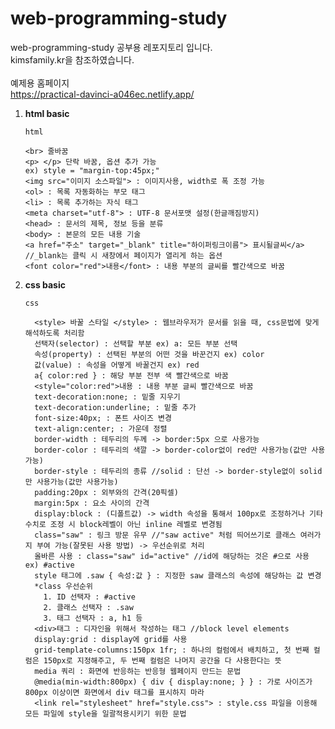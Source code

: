 # web-programming-study
web-programming-study 공부용 레포지토리 입니다.
<br>kimsfamily.kr을 참조하였습니다.
<br>
<br>예제용 홈페이지
<br>https://practical-davinci-a046ec.netlify.app/
<ol>
  <li><strong>html basic</strong></li>

  ```html```
  ```
  <br> 줄바꿈
  <p> </p> 단락 바꿈, 옵션 추가 가능
  ex) style = "margin-top:45px;"
  <img src="이미지 소스파일"> : 이미지사용, width로 폭 조정 가능
  <ol> : 목록 자동화하는 부모 태그
  <li> : 목록 추가하는 자식 태그
  <meta charset="utf-8"> : UTF-8 문서포맷 설정(한글깨짐방지)
  <head> : 문서의 제목, 정보 등을 분류
  <body> : 본문의 모든 내용 기술
  <a href="주소" target="_blank" title="하이퍼링크이름"> 표시될글씨</a> //_blank는 클릭 시 새창에서 페이지가 열리게 하는 옵션
  <font color="red">내용</font> : 내용 부분의 글씨를 빨간색으로 바꿈
  ```
    
  <li><strong>css basic</strong></li>
    
  ```css```
  ```
    <style> 바꿀 스타일 </style> : 웹브라우저가 문서를 읽을 때, css문법에 맞게 해석하도록 처리함
    선택자(selector) : 선택할 부분 ex) a: 모든 부분 선택
    속성(property) : 선택된 부분의 어떤 것을 바꾼건지 ex) color
    값(value) : 속성을 어떻게 바꿀건지 ex) red
    a{ color:red } : 해당 부분 전부 색 빨간색으로 바꿈
    <style="color:red">내용 : 내용 부분 글씨 빨간색으로 바꿈
    text-decoration:none; : 밑줄 지우기
    text-decoration:underline; : 밑줄 추가
    font-size:40px; : 폰트 사이즈 변경
    text-align:center; : 가운데 정렬
    border-width : 테두리의 두께 -> border:5px 으로 사용가능
    border-color : 테두리의 색깔 -> border-color없이 red만 사용가능(값만 사용가능)
    border-style : 테두리의 종류 //solid : 단선 -> border-style없이 solid만 사용가능(값만 사용가능)
    padding:20px : 외부와의 간격(20픽셀)
    margin:5px : 요소 사이의 간격
    display:block : (디폴트값) -> width 속성을 통해서 100px로 조정하거나 기타 수치로 조정 시 block레벨이 아닌 inline 레벨로 변경됨
    class="saw" : 링크 방문 유무 //"saw active" 처럼 띄어쓰기로 클래스 여러가지 부여 가능(잘못된 사용 방법) -> 우선순위로 처리
    올바른 사용 : class="saw" id="active" //id에 해당하는 것은 #으로 사용 ex) #active
    style 태그에 .saw { 속성:값 } : 지정한 saw 클래스의 속성에 해당하는 값 변경
    *class 우선순위
      1. ID 선택자 : #active
      2. 클래스 선택자 : .saw
      3. 태그 선택자 : a, h1 등
    <div>태그 : 디자인을 위해서 작성하는 태그 //block level elements
    display:grid : display에 grid를 사용
    grid-template-columns:150px 1fr; : 하나의 컬럼에서 배치하고, 첫 번째 컬럼은 150px로 지정해주고, 두 번째 컬럼은 나머지 공간을 다 사용한다는 뜻
    media 쿼리 : 화면에 반응하는 반응형 웹페이지 만드는 문법
    @media(min-width:800px) { div { display:none; } } : 가로 사이즈가 800px 이상이면 화면에서 div 태그를 표시하지 마라
    <link rel="stylesheet" href="style.css"> : style.css 파일을 이용해 모든 파일에 style을 일괄적용시키기 위한 문법
    
    
    
  ```
